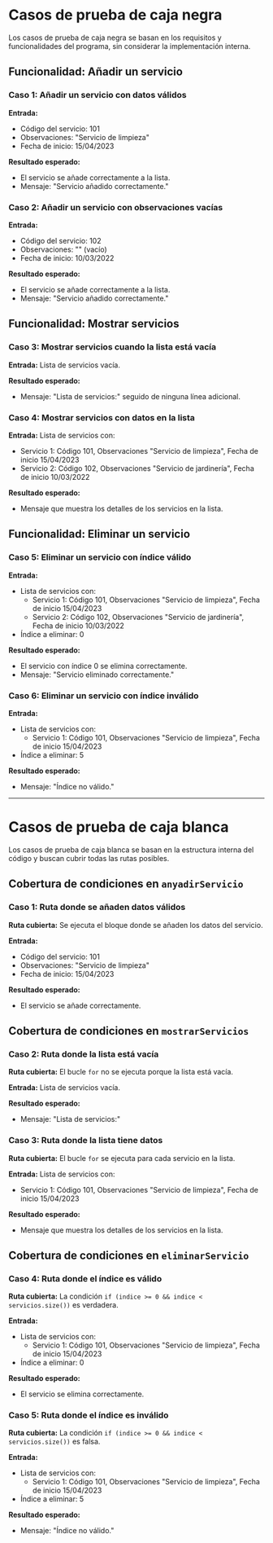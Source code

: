 # Casos de prueba de caja negra

Los casos de prueba de caja negra se basan en los requisitos y funcionalidades del programa, sin considerar la implementación interna.

## Funcionalidad: Añadir un servicio

### Caso 1: Añadir un servicio con datos válidos
**Entrada:**
- Código del servicio: 101
- Observaciones: "Servicio de limpieza"
- Fecha de inicio: 15/04/2023

**Resultado esperado:**
- El servicio se añade correctamente a la lista.
- Mensaje: "Servicio añadido correctamente."

### Caso 2: Añadir un servicio con observaciones vacías
**Entrada:**
- Código del servicio: 102
- Observaciones: "" (vacío)
- Fecha de inicio: 10/03/2022

**Resultado esperado:**
- El servicio se añade correctamente a la lista.
- Mensaje: "Servicio añadido correctamente."

## Funcionalidad: Mostrar servicios

### Caso 3: Mostrar servicios cuando la lista está vacía
**Entrada:** Lista de servicios vacía.

**Resultado esperado:**
- Mensaje: "Lista de servicios:" seguido de ninguna línea adicional.

### Caso 4: Mostrar servicios con datos en la lista
**Entrada:** Lista de servicios con:
- Servicio 1: Código 101, Observaciones "Servicio de limpieza", Fecha de inicio 15/04/2023
- Servicio 2: Código 102, Observaciones "Servicio de jardinería", Fecha de inicio 10/03/2022

**Resultado esperado:**
- Mensaje que muestra los detalles de los servicios en la lista.

## Funcionalidad: Eliminar un servicio

### Caso 5: Eliminar un servicio con índice válido
**Entrada:**
- Lista de servicios con:
  - Servicio 1: Código 101, Observaciones "Servicio de limpieza", Fecha de inicio 15/04/2023
  - Servicio 2: Código 102, Observaciones "Servicio de jardinería", Fecha de inicio 10/03/2022
- Índice a eliminar: 0

**Resultado esperado:**
- El servicio con índice 0 se elimina correctamente.
- Mensaje: "Servicio eliminado correctamente."

### Caso 6: Eliminar un servicio con índice inválido
**Entrada:**
- Lista de servicios con:
  - Servicio 1: Código 101, Observaciones "Servicio de limpieza", Fecha de inicio 15/04/2023
- Índice a eliminar: 5

**Resultado esperado:**
- Mensaje: "Índice no válido."

---

# Casos de prueba de caja blanca

Los casos de prueba de caja blanca se basan en la estructura interna del código y buscan cubrir todas las rutas posibles.

## Cobertura de condiciones en `anyadirServicio`

### Caso 1: Ruta donde se añaden datos válidos
**Ruta cubierta:** Se ejecuta el bloque donde se añaden los datos del servicio.

**Entrada:**
- Código del servicio: 101
- Observaciones: "Servicio de limpieza"
- Fecha de inicio: 15/04/2023

**Resultado esperado:**
- El servicio se añade correctamente.

## Cobertura de condiciones en `mostrarServicios`

### Caso 2: Ruta donde la lista está vacía
**Ruta cubierta:** El bucle `for` no se ejecuta porque la lista está vacía.

**Entrada:** Lista de servicios vacía.

**Resultado esperado:**
- Mensaje: "Lista de servicios:"

### Caso 3: Ruta donde la lista tiene datos
**Ruta cubierta:** El bucle `for` se ejecuta para cada servicio en la lista.

**Entrada:** Lista de servicios con:
- Servicio 1: Código 101, Observaciones "Servicio de limpieza", Fecha de inicio 15/04/2023

**Resultado esperado:**
- Mensaje que muestra los detalles de los servicios en la lista.

## Cobertura de condiciones en `eliminarServicio`

### Caso 4: Ruta donde el índice es válido
**Ruta cubierta:** La condición `if (indice >= 0 && indice < servicios.size())` es verdadera.

**Entrada:**
- Lista de servicios con:
  - Servicio 1: Código 101, Observaciones "Servicio de limpieza", Fecha de inicio 15/04/2023
- Índice a eliminar: 0

**Resultado esperado:**
- El servicio se elimina correctamente.

### Caso 5: Ruta donde el índice es inválido
**Ruta cubierta:** La condición `if (indice >= 0 && indice < servicios.size())` es falsa.

**Entrada:**
- Lista de servicios con:
  - Servicio 1: Código 101, Observaciones "Servicio de limpieza", Fecha de inicio 15/04/2023
- Índice a eliminar: 5

**Resultado esperado:**
- Mensaje: "Índice no válido."
